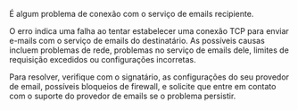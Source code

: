 É algum problema de conexão com o serviço de emails recipiente.

O erro indica uma falha ao tentar estabelecer uma conexão TCP para enviar e-mails com o serviço de emails do destinatário. As possíveis causas incluem problemas de rede, problemas no serviço de emails dele, limites de requisição excedidos ou configurações incorretas. 

Para resolver, verifique com o signatário, as configurações do seu provedor de email, possíveis bloqueios de firewall, e solicite que entre em contato com o suporte do provedor de emails se o problema persistir.